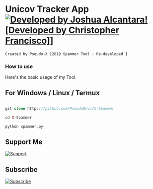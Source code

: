 # Unicov Tracker App [![Developed by Joshua Alcantara](https://img.shields.io/badge/Developed--By-Joshua--Alcantara-red?longCache=true&style=for-the-badge)![Developed by Christopher Francisco]](https://img.shields.io/badge/-Christopher%20Francisco-blue?longCache=true&style=for-the-badge)]

    Created by Pseudo-X [2019 Spammer Tool - Re-developed ]

### How to use

Here's the basic usage of my Tool.

## For Windows / Linux / Termux
```php

git clone https://github.com/PseudoDevs/X-Spammer

cd X-Spammer

python xpammer.py

```

## Support Me 

[![Support](https://img.shields.io/badge/Support-Buy%20Me%20A%20Coffee-orange.svg?style=for-the-badge)](https://buymeacoff.ee/IamPseudoX)

## Subscribe  
[![Subscribe](https://img.shields.io/badge/Subscribe%20to%20my%20channel-IamPseudoX-critical?longCache=true&style=for-the-badge)](https://www.youtube.com/channel/UCfh76xu86WS4boXVK23_zDg)
